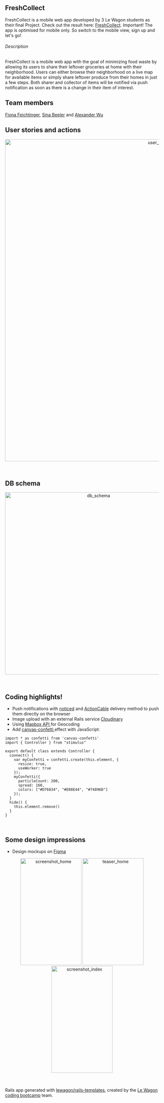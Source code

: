 ## FreshCollect

FreshCollect is a mobile web app developed by 3 Le Wagon students as their final Project. Check out the result here: [FreshCollect](http://www.fresh-collect.xyz). Important! The app is optimised for mobile only. So switch to the mobile view, sign up and let's go! 
<br>

###### Description 
FreshCollect is a mobile web app with the goal of minimizing food waste by allowing its users to share their leftover groceries at home with their neighborhood. Users can either browse their neighborhood on a live map for available items or simply share leftover produce from their homes in just a few steps. Both sharer and collector of items will be notified via push notification as soon as there is a change in their item of interest.
<br>

## Team members
[Fiona Feichtinger](https://github.com/Fiona2202), [Sina Beeler](https://github.com/sinabeeler) and [Alexander Wu](https://github.com/wu-alexander)
<br>

## User stories and actions
<p align="center">
<img width="1055" alt="user_stories_actions" src="https://user-images.githubusercontent.com/100839308/173718955-eaf7084d-14ec-40a3-94d4-2c03ddf50363.png">
</p>
<br>

## DB schema
<p align="center">
<img width="597" alt="db_schema" src="https://user-images.githubusercontent.com/100839308/173716285-71fb7985-f189-4c85-bd61-c4f50358d187.png">
</p>
<br>

## Coding highlights!
- Push notifications with [noticed](https://github.com/excid3/noticed) and [ActionCable](https://github.com/excid3/noticed/blob/master/docs/delivery_methods/action_cable.md ) delivery method to push them directly on the browser
- Image upload with an external Rails service [Cloudinary](https://cloudinary.com/documentation/rails_integration)
- Using [Mapbox API ](https://docs.mapbox.com/api/search/geocoding/) for Geocoding
- Add [canvas-confetti ](https://www.npmjs.com/package/canvas-confetti) effect with JavaScript:

```
import * as confetti from 'canvas-confetti'
import { Controller } from "stimulus"

export default class extends Controller {
  connect() {
    var myConfetti = confetti.create(this.element, {
      resize: true,
      useWorker: true
    });
    myConfetti({
      particleCount: 200,
      spread: 160,
      colors: ["#D76834", "#E08E44", "#74896D"]
    });
  }
  hide() {
    this.element.remove()
  }
}
```
<br>


## Some design impressions

- Design mockups on [Figma](https://www.figma.com/file/z9cEZ2saIKWdeEfKP1vfE4/Untitled?node-id=4%3A46)

<p align="center">
<img width="200" height="350" alt="screenshot_home" src="https://user-images.githubusercontent.com/100839308/173715135-62635484-3ec3-488c-a455-0607c1abb2c1.png">
<img width="200" height="350" alt="teaser_home" src="https://user-images.githubusercontent.com/100839308/173715540-7841cc14-7b71-477e-99e0-36fc7776d5cc.png">
<img width="200" height="350" alt="screenshot_index" src="https://user-images.githubusercontent.com/100839308/173715138-9e47b0b5-0088-427b-8218-9b288767e003.png">
</p>

<br><br>
Rails app generated with [lewagon/rails-templates](https://github.com/lewagon/rails-templates), created by the [Le Wagon coding bootcamp](https://www.lewagon.com) team.
